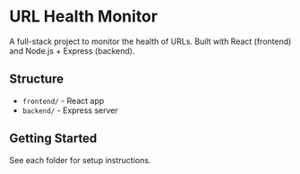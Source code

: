 # URL Health Monitor

A full-stack project to monitor the health of URLs. Built with React (frontend) and Node.js + Express (backend).

## Structure
- `frontend/` - React app
- `backend/` - Express server

## Getting Started
See each folder for setup instructions.
